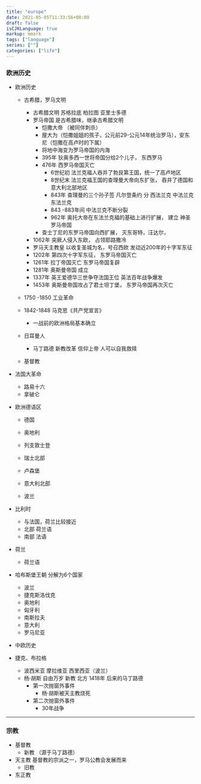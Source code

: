 ```yaml
---
title: "europe"
date: 2021-05-05T11:33:56+08:00
draft: false
isCJKLanguage: true
markup: mmark
tags: ["language"]
series: [""]
categories: ["life"]
---
```


### 欧洲历史

+ 欧洲历史
    + 古希腊，罗马文明
        + 古希腊文明 苏格拉底 柏拉图 亚里士多德
        + 罗马帝国  是古希腊味，继承古希腊文明
            + 恺撒大帝 （被同伴刺杀）
            + 屋大为（恺撒姐姐的孩子，公元前29-公元14年统治罗马），安东尼（恺撒在高卢时的下属）
            + 将地中海变为罗马帝国的内海
            + 395年 狄奥多西一世将帝国分给2个儿子， 东西罗马
            + 476年 西罗马帝国灭亡
                + 6世纪初 法兰克福人吞并了勃艮第王国，统一了高卢地区
                + 8世纪末 法兰克福王国的查理曼大帝向东扩张， 吞并了德国和意大利北部地区
                + 843年 查理曼的三个孙子签 凡尔登条约 分 西法兰克 中法兰克 东法兰克
                + 843 -883年间 中法兰克不断分裂
                + 962年 奥托大帝在东法兰克福的基础上进行扩展， 建立 神圣罗马帝国
            + 查士丁尼的东罗马帝国向西扩展， 灭东哥特，汪达尔，
        + 1062年 突厥人侵入东欧， 占领耶路撒冷
        + 罗马天主教皇 以收复圣城为名，号召西欧 发动近200年的十字军东征
        + 1202年 第四次十字军东征， 东罗马帝国灭亡
        + 1261年 拉丁帝国灭亡 东罗马帝国复辟
        + 1281年 奥斯曼帝国 成立
        + 1337年 英王爱德华三世争夺法国王位 英法百年战争爆发
        + 1453年 奥斯曼帝国攻占了君士坦丁堡， 东罗马帝国再次灭亡

    + 1750 -1850 工业革命
    + 1842-1848 马克思《共产党宣言》
        + 一战前的欧洲格局基本确立
    + 日耳曼人
        + 马丁路德 新教改革  信仰上帝 人可以自我救赎
    + 基督教

+ 法国大革命
    + 路易十六
    + 拿破仑
+ 欧洲德语区
    + 德国
    + 奥地利
    + 列支敦士登

    + 瑞士北部
    + 卢森堡 
    + 意大利北部
    + 波兰

+ 比利时
    + 与法国，荷兰比较接近
    + 北部 荷兰语
    + 南部 法语
+ 荷兰
    + 荷兰语

+ 哈布斯堡王朝 分解为6个国家
    + 波兰
    + 捷克斯洛伐克
    + 奥地利
    + 匈牙利
    + 南斯拉夫
    + 意大利
    + 罗马尼亚

+ 中欧历史
+ 捷克、布拉格
    + 波西米亚 摩拉维亚 西里西亚（波兰）
    + 杨·胡斯  自由万岁  新教 北方 1418年 后来的马丁路德 
        + 第一次抛窗外事件
            + 杨·胡斯被天主教烧死
        + 第二次抛窗外事件
            + 30年战争

    

----

### 宗教

+ 基督教
    + 新教 （源于马丁路德）
+ 天主教 基督教的宗派之一，罗马公教会发展而来
    + 旧教
+ 东正教